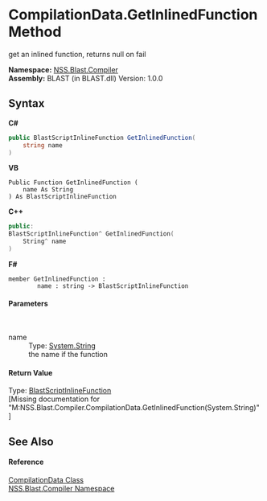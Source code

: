 # CompilationData.GetInlinedFunction Method 
 

get an inlined function, returns null on fail

**Namespace:**&nbsp;<a href="26a25caa-f50b-92ad-f15c-dbb9db1493ae.md">NSS.Blast.Compiler</a><br />**Assembly:**&nbsp;BLAST (in BLAST.dll) Version: 1.0.0

## Syntax

**C#**<br />
``` C#
public BlastScriptInlineFunction GetInlinedFunction(
	string name
)
```

**VB**<br />
``` VB
Public Function GetInlinedFunction ( 
	name As String
) As BlastScriptInlineFunction
```

**C++**<br />
``` C++
public:
BlastScriptInlineFunction^ GetInlinedFunction(
	String^ name
)
```

**F#**<br />
``` F#
member GetInlinedFunction : 
        name : string -> BlastScriptInlineFunction 

```


#### Parameters
&nbsp;<dl><dt>name</dt><dd>Type: <a href="https://docs.microsoft.com/dotnet/api/system.string" target="_blank" rel="noopener noreferrer">System.String</a><br />the name if the function</dd></dl>

#### Return Value
Type: <a href="3fbdacdd-dea0-1dcb-3082-313eb48e07f8.md">BlastScriptInlineFunction</a><br />\[Missing <returns> documentation for "M:NSS.Blast.Compiler.CompilationData.GetInlinedFunction(System.String)"\]

## See Also


#### Reference
<a href="52667f7e-8dc6-6543-e265-fdc90d6834fa.md">CompilationData Class</a><br /><a href="26a25caa-f50b-92ad-f15c-dbb9db1493ae.md">NSS.Blast.Compiler Namespace</a><br />